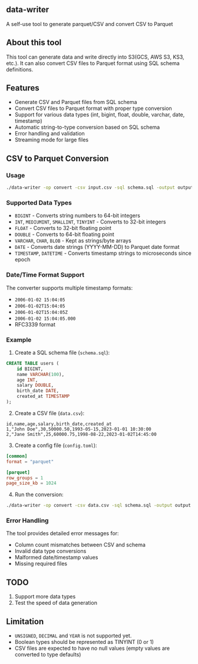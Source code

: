 ## data-writer
A self-use tool to generate parquet/CSV and convert CSV to Parquet

## About this tool
This tool can generate data and write directly into S3(GCS, AWS S3, KS3, etc.).
It can also convert CSV files to Parquet format using SQL schema definitions.

## Features
- Generate CSV and Parquet files from SQL schema
- Convert CSV files to Parquet format with proper type conversion
- Support for various data types (int, bigint, float, double, varchar, date, timestamp)
- Automatic string-to-type conversion based on SQL schema
- Error handling and validation
- Streaming mode for large files

## CSV to Parquet Conversion

### Usage
```bash
./data-writer -op convert -csv input.csv -sql schema.sql -output output.parquet -cfg config.toml
```

### Supported Data Types
- `BIGINT` - Converts string numbers to 64-bit integers
- `INT`, `MEDIUMINT`, `SMALLINT`, `TINYINT` - Converts to 32-bit integers  
- `FLOAT` - Converts to 32-bit floating point
- `DOUBLE` - Converts to 64-bit floating point
- `VARCHAR`, `CHAR`, `BLOB` - Kept as strings/byte arrays
- `DATE` - Converts date strings (YYYY-MM-DD) to Parquet date format
- `TIMESTAMP`, `DATETIME` - Converts timestamp strings to microseconds since epoch

### Date/Time Format Support
The converter supports multiple timestamp formats:
- `2006-01-02 15:04:05`
- `2006-01-02T15:04:05`
- `2006-01-02T15:04:05Z`
- `2006-01-02 15:04:05.000`
- RFC3339 format

### Example

1. Create a SQL schema file (`schema.sql`):
```sql
CREATE TABLE users (
    id BIGINT,
    name VARCHAR(100),
    age INT,
    salary DOUBLE,
    birth_date DATE,
    created_at TIMESTAMP
);
```

2. Create a CSV file (`data.csv`):
```csv
id,name,age,salary,birth_date,created_at
1,"John Doe",30,50000.50,1993-05-15,2023-01-01 10:30:00
2,"Jane Smith",25,60000.75,1998-08-22,2023-01-02T14:45:00
```

3. Create a config file (`config.toml`):
```toml
[common]
format = "parquet"

[parquet]
row_groups = 1
page_size_kb = 1024
```

4. Run the conversion:
```bash
./data-writer -op convert -csv data.csv -sql schema.sql -output output.parquet -cfg config.toml
```

### Error Handling
The tool provides detailed error messages for:
- Column count mismatches between CSV and schema
- Invalid data type conversions
- Malformed date/timestamp values
- Missing required files

## TODO
1. Support more data types
2. Test the speed of data generation

## Limitation
- `UNSIGNED`, `DECIMAL` and `YEAR` is not supported yet.
- Boolean types should be represented as TINYINT (0 or 1)
- CSV files are expected to have no null values (empty values are converted to type defaults)